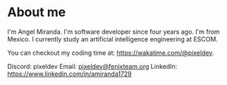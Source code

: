 # About me
I'm Angel Miranda. I'm software developer since four years ago. I'm from Mexico.
I currently study an artificial intelligence engineering at ESCOM.

You can checkout my coding time at: https://wakatime.com/@pixeldev.

Discord: pixeldev 
Email: pixeldev@fenixteam.org
LinkedIn: https://www.linkedin.com/in/amiranda1729 
